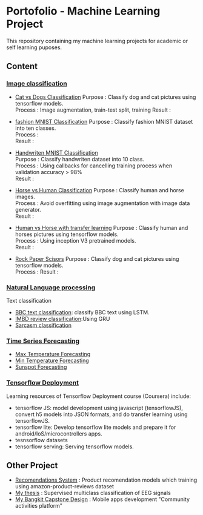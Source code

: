 # Portofolio - Machine Learning Project

This repository containing my machine learning projects for academic or self learning puposes. 

## Content

### [Image classification](https://github.com/resfy/ML_Portofolio/tree/main/Image%20Processing)
* [Cat vs Dogs Classification](https://github.com/resfy/ML_Portofolio/blob/main/Image%20Processing/Cat%20vs%20Dog.py)
Purpose : Classify dog and cat pictures using tensorflow models.  
Process : Image augmentation, train-test split, training
Result  : 


* [fashion MNIST Classification](https://github.com/resfy/ML_Portofolio/blob/main/Image%20Processing/Fashion%20MNIST%20Classification.py)
Purpose : Classify fashion MNIST dataset into ten classes.  
Process :  
Result  :

* [Handwriten MNIST Classification](https://github.com/resfy/ML_Portofolio/blob/main/Image%20Processing/Handwriten%20MNIST%20classification.py)  
Purpose : Classify handwriten dataset into 10 class.  
Process : Using callbacks for cancelling training process when validation accuracy > 98%  
Result  :

* [Horse vs Human Classification](https://github.com/resfy/ML_Portofolio/blob/main/Image%20Processing/Horse%20or%20Human%20Classification.py)
Purpose : Classify human and horse images.  
Process : Avoid overfitting using image augmentation with image data generator.  
Result  :

* [Human vs Horse with transfer learning](https://github.com/resfy/ML_Portofolio/blob/main/Image%20Processing/Horse%20or%20Human%20With%20Transfer%20Learning.py)
Purpose : Classify human and horses pictures using tensorflow models.  
Process : Using inception V3 pretrained models.  
Result  :

* [Rock Paper Scisors](https://github.com/resfy/ML_Portofolio/blob/main/Image%20Processing/Rock%20Paper%20Scisors.py)
Purpose : Classify dog and cat pictures using tensorflow models.  
Process :
Result  :

### [Natural Language processing](https://github.com/resfy/ML_Portofolio/tree/main/NLP)
Text classification
* [BBC text classification](https://github.com/resfy/ML_Portofolio/blob/main/NLP/BBC%20text%20classification.py): classify BBC text using LSTM.
* [IMBD review classification](https://github.com/resfy/ML_Portofolio/blob/main/NLP/IMDB%20review%20classification.py):Using GRU
* [Sarcasm classification](https://github.com/resfy/ML_Portofolio/blob/main/NLP/Sarcasm%20Classification.py)

### [Time Series Forecasting](https://github.com/resfy/ML_Portofolio/tree/main/Time%20series%20forecasting)
* [Max Temperature Forecasting](https://github.com/resfy/ML_Portofolio/blob/main/Time%20series%20forecasting/Max%20Temperature%20Forecasting.py)
* [Min Temperature Forecasting](https://github.com/resfy/ML_Portofolio/blob/main/Time%20series%20forecasting/Min%20Temperature%20Forecasting.py)
* [Sunspot Forecasting](https://github.com/resfy/ML_Portofolio/blob/main/Time%20series%20forecasting/Sunspots%20Forecasting.py)

### [Tensorflow Deployment](https://github.com/resfy/ML_Portofolio/tree/main/TensorFlow%20Deployment)
Learning resources of Tensorflow Deployment course (Coursera) include:
* tensorflow JS: model development using javascript (tensorflowJS), convert h5 models into JSON formats, and do transfer learning using tensorflowJS.
* tensorflow lite: Develop tensorflow lite models and prepare it for android/IoS/microcontrollers apps.
* tesnsorflow datasets
* tensorflow serving: Serving tensorflow models.


## Other Project
* [Recomendations System](https://github.com/resfy/Recommendation-System) : Product recomendation models which training using amazon-product-reviews dataset
* [My thesis](https://github.com/resfy/Tugas_Akhir-18317016) : Supervised multiclass classification of EEG signals
* [My Bangkit Capstone Design](https://github.com/AjiSiwi/arunika-temuin) : Mobile apps development "Community activities platform"
